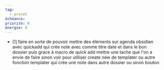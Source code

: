 ```yaml
---
tag:
  - projet
échéance:
priorité: 0
énergie: 0
---
```


- [!] faire en sorte de pouvoir mettre des éléments sur agenda obsidian avec quickadd qui crée note avec comme titre date et dans le bon dossier puis grace à macro de quick add mettre une tache que l'on a envie de faire sinon voir pour utiliser create new de templater ou autre fonction templater qui crée une note dans autre dossier ou sinon bouton